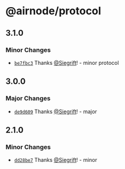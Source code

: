 # @airnode/protocol

## 3.1.0

### Minor Changes

- [`be7fbc3`](https://github.com/Siegrift/airnode/commit/be7fbc394c724b50e43fc2d18a6892e9be37a748) Thanks [@Siegrift](https://github.com/Siegrift)! - minor protocol

## 3.0.0

### Major Changes

- [`de9d609`](https://github.com/Siegrift/airnode/commit/de9d60989501d22b7f81da9dc7411967599c73c6) Thanks [@Siegrift](https://github.com/Siegrift)! - major

## 2.1.0

### Minor Changes

- [`dd28be7`](https://github.com/Siegrift/airnode/commit/dd28be7028975e01be5f6671615ff2f532d088d0) Thanks [@Siegrift](https://github.com/Siegrift)! - minor
